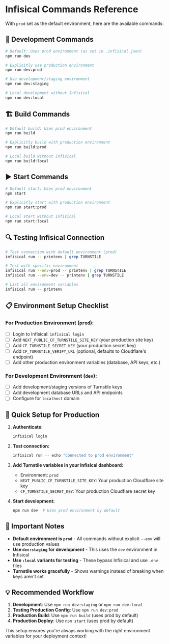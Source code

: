 # Infisical Commands Reference

With `prod` set as the default environment, here are the available commands:

## 🚀 Development Commands

```bash
# Default: Uses prod environment (as set in .infisical.json)
npm run dev

# Explicitly use production environment
npm run dev:prod

# Use development/staging environment
npm run dev:staging

# Local development without Infisical
npm run dev:local
```

## 🏗️ Build Commands

```bash
# Default build: Uses prod environment
npm run build

# Explicitly build with production environment
npm run build:prod

# Local build without Infisical
npm run build:local
```

## ▶️ Start Commands

```bash
# Default start: Uses prod environment
npm start

# Explicitly start with production environment
npm run start:prod

# Local start without Infisical
npm run start:local
```

## 🔍 Testing Infisical Connection

```bash
# Test connection with default environment (prod)
infisical run -- printenv | grep TURNSTILE

# Test with specific environment
infisical run --env=prod -- printenv | grep TURNSTILE
infisical run --env=dev -- printenv | grep TURNSTILE

# List all environment variables
infisical run -- printenv
```

## 📋 Environment Setup Checklist

### For Production Environment (`prod`):

- [ ] Login to Infisical: `infisical login`
- [ ] Add `NEXT_PUBLIC_CF_TURNSTILE_SITE_KEY` (your production site key)
- [ ] Add `CF_TURNSTILE_SECRET_KEY` (your production secret key)
- [ ] Add `CF_TURNSTILE_VERIFY_URL` (optional, defaults to Cloudflare's endpoint)
- [ ] Add other production environment variables (database, API keys, etc.)

### For Development Environment (`dev`):

- [ ] Add development/staging versions of Turnstile keys
- [ ] Add development database URLs and API endpoints
- [ ] Configure for `localhost` domain

## 🔧 Quick Setup for Production

1. **Authenticate:**

    ```bash
    infisical login
    ```

2. **Test connection:**

    ```bash
    infisical run -- echo "Connected to prod environment"
    ```

3. **Add Turnstile variables in your Infisical dashboard:**
    - Environment: `prod`
    - `NEXT_PUBLIC_CF_TURNSTILE_SITE_KEY`: Your production Cloudflare site key
    - `CF_TURNSTILE_SECRET_KEY`: Your production Cloudflare secret key

4. **Start development:**
    ```bash
    npm run dev  # Uses prod environment by default
    ```

## 🚨 Important Notes

- **Default environment is `prod`** - All commands without explicit `--env` will use production values
- **Use `dev:staging` for development** - This uses the `dev` environment in Infisical
- **Use `:local` variants for testing** - These bypass Infisical and use `.env` files
- **Turnstile works gracefully** - Shows warnings instead of breaking when keys aren't set

## 💡 Recommended Workflow

1. **Development**: Use `npm run dev:staging` or `npm run dev:local`
2. **Testing Production Config**: Use `npm run dev:prod`
3. **Production Build**: Use `npm run build` (uses prod by default)
4. **Production Deploy**: Use `npm start` (uses prod by default)

This setup ensures you're always working with the right environment variables for your deployment context!
